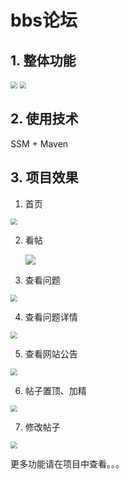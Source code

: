 # bbs论坛



## 1. 整体功能

<img src="images/用户需求.png" style="zoom: 67%;" />

<img src="images/管理员需求.png" style="zoom:67%;" />



## 2. 使用技术

SSM + Maven



## 3. 项目效果

1. 首页

<img src="images/首页.png" style="zoom:67%;" />



2. 看帖

   ![](images/看帖.png)



3. 查看问题

<img src="images/全部问题.png" style="zoom: 67%;" />





4. 查看问题详情

<img src="images/采纳问题.png" style="zoom:67%;" />



5. 查看网站公告

<img src="images/公告显示页面.png" style="zoom:67%;" />





6. 帖子置顶、加精

<img src="images/加精置顶.png" style="zoom:67%;" />





7. 修改帖子

<img src="images/管理员编辑帖子.png" style="zoom:67%;" />



更多功能请在项目中查看。。。